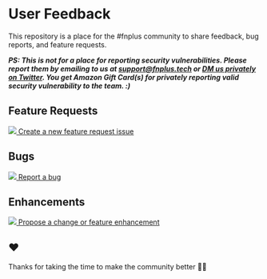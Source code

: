 # User Feedback

This repository is a place for the #fnplus community to share feedback, bug reports, and feature requests.

***PS: This is not for a place for reporting security vulnerabilities. Please report them by emailing to us at [support@fnplus.tech](mailto:support@fnplus.tech) or [DM us privately on Twitter](https://twitter.com/fnplusofficial). You get Amazon Gift Card(s) for privately reporting valid security vulnerability to the team. :)***

## Feature Requests

[![](https://media.giphy.com/media/E0cyxhawhe9dm/200w_d.gif) Create a new feature request issue](https://github.com/fnplus/feedback/issues/new?assignees=&labels=&template=feature_request.md&title=)

## Bugs

[![](https://media.giphy.com/media/t7MWRoExDRF72/200w_d.gif) Report a bug](https://github.com/fnplus/feedback/issues/new?assignees=&labels=bug&template=bug_report.md&title=)

## Enhancements

[![](https://media.giphy.com/media/nR4L10XlJcSeQ/giphy-downsized.gif) Propose a change or feature enhancement](https://github.com/fnplus/feedback/issues/new?assignees=&labels=enhancement&template=feature-enhancement.md&title=)

## ❤️

Thanks for taking the time to make the community better 🙌🍺
